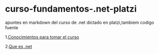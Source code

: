 # curso-fundamentos-.net-platzi
apuntes en markdown del curso de .net dictado en platzi,tambiem codigo fuente

1.[Conocimientos para tomar el curso](https://github.com/lcarloszapatag/curso-fundamentos-.net-platzi/blob/main/Conocimientos%20para%20el%20curso.md)

2.[Que es .net](https://github.com/lcarloszapatag/curso-fundamentos-.net-platzi/blob/main/%C2%BFQu%C3%A9%20es%20.Net%3F.md)

